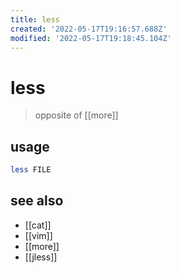 ```yaml
---
title: less
created: '2022-05-17T19:16:57.688Z'
modified: '2022-05-17T19:18:45.104Z'
---
```


# less

> opposite of [[more]]

## usage

```sh
less FILE
```

## see also

- [[cat]]
- [[vim]]
- [[more]]
- [[jless]]
